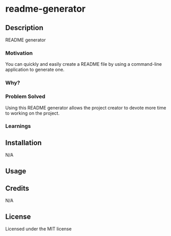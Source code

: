 # readme-generator

## Description

README generator

### Motivation

You can quickly and easily create a README file by using a command-line application to generate one. 

### Why?



### Problem Solved

Using this README generator allows the project creator to devote more time to working on the project.

### Learnings



## Installation

N/A

## Usage
 


## Credits

N/A

## License

Licensed under the MIT license

